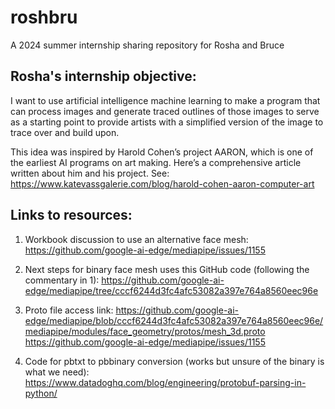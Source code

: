 # roshbru
A 2024 summer internship sharing repository for Rosha and Bruce

Rosha's internship objective:
-----------------------------

I want to use artificial intelligence machine learning to make a program that can process images and generate traced outlines of those images to serve as a starting point to provide artists with a simplified version of the image to trace over and build upon.

This idea was inspired by Harold Cohen’s project AARON, which is one of the earliest AI programs on art making. Here’s a comprehensive article written about him and his project.
See: https://www.katevassgalerie.com/blog/harold-cohen-aaron-computer-art

Links to resources: 
-------------------

1) Workbook discussion to use an alternative face mesh:
   https://github.com/google-ai-edge/mediapipe/issues/1155

2) Next steps for binary face mesh uses this GitHub code (following the commentary in 1):
https://github.com/google-ai-edge/mediapipe/tree/cccf6244d3fc4afc53082a397e764a8560eec96e

3) Proto file access link:
https://github.com/google-ai-edge/mediapipe/blob/cccf6244d3fc4afc53082a397e764a8560eec96e/mediapipe/modules/face_geometry/protos/mesh_3d.proto
https://github.com/google-ai-edge/mediapipe/issues/1155

4) Code for pbtxt to pbbinary conversion (works but unsure of the binary is what we need):
https://www.datadoghq.com/blog/engineering/protobuf-parsing-in-python/
